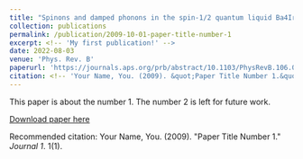 ```yaml
---
title: "Spinons and damped phonons in the spin-1/2 quantum liquid Ba4Ir3O10 observed by Raman scattering"
collection: publications
permalink: /publication/2009-10-01-paper-title-number-1
excerpt: <!-- 'My first publication!' -->
date: 2022-08-03
venue: 'Phys. Rev. B'
paperurl: 'https://journals.aps.org/prb/abstract/10.1103/PhysRevB.106.075108'
citation: <!-- 'Your Name, You. (2009). &quot;Paper Title Number 1.&quot; <i>Journal 1</i>. 1(1).' -->
---
```

This paper is about the number 1. The number 2 is left for future work.

[Download paper here](http://academicpages.github.io/files/paper1.pdf)

Recommended citation: Your Name, You. (2009). "Paper Title Number 1." <i>Journal 1</i>. 1(1).
